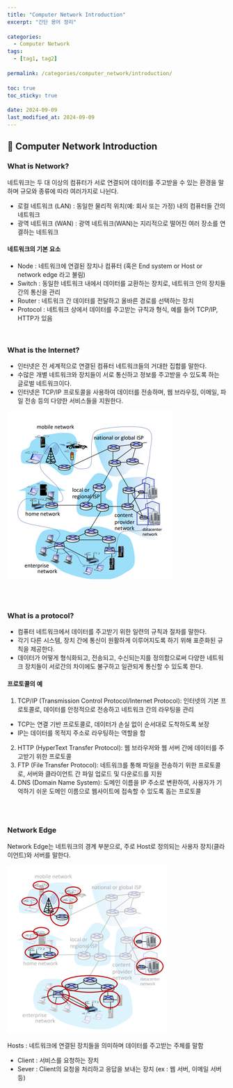 ```yaml
---
title: "Computer Network Introduction"
excerpt: "간단 용어 정리"

categories:
  - Computer Network
tags:
  - [tag1, tag2]

permalink: /categories/computer_network/introduction/

toc: true
toc_sticky: true

date: 2024-09-09
last_modified_at: 2024-09-09
---
```


## 🦥 Computer Network Introduction

### What is Network?
네트워크는 두 대 이상의 컴퓨터가 서로 연결되어 데이터를 주고받을 수 있는 환경을 말하며 규모와 종류에 따라 여러가지로 나뉜다.
- 로컬 네트워크 (LAN) : 동일한 물리적 위치(예: 회사 또는 가정) 내의 컴퓨터들 간의 네트워크
- 광역 네트워크 (WAN) : 광역 네트워크(WAN)는 지리적으로 떨어진 여러 장소를 연결하는 네트워크

#### 네트워크의 기본 요소
- Node : 네트워크에 연결된 장치나 컴퓨터 (혹은 End system or Host or network edge 라고 불림)
- Switch : 동일한 네트워크 내에서 데이터를 교환하는 장치로, 네트워크 안의 장치들 간의 통신을 관리
- Router : 네트워크 간 데이터를 전달하고 올바른 경로를 선택하는 장치
- Protocol : 네트워크 상에서 데이터를 주고받는 규칙과 형식, 예를 들어 TCP/IP, HTTP가 있음


<br>


### What is the Internet?
- 인터넷은 전 세계적으로 연결된 컴퓨터 네트워크들의 거대한 집합를 말한다.<br>
- 수많은 개별 네트워크와 장치들이 서로 통신하고 정보를 주고받을 수 있도록 하는 글로벌 네트워크이다.<br>
- 인터넷은 TCP/IP 프로토콜을 사용하여 데이터를 전송하며, 웹 브라우징, 이메일, 파일 전송 등의 다양한 서비스들을 지원한다.

![internet](/assets\images\posts_img\network\internet_introduction.png)


<br><br>


### What is a protocol?
- 컴퓨터 네트워크에서 데이터를 주고받기 위한 일련의 규칙과 절차를 말한다. <br>
- 각기 다른 시스템, 장치 간에 통신이 원활하게 이루어지도록 하기 위해 표준화된 규칙을 제공한다.
- 데이터가 어떻게 형식화되고, 전송되고, 수신되는지를 정의함으로써 다양한 네트워크 장치들이 서로간의 차이에도 불구하고 일관되게 통신할 수 있도록 한다.

#### 프로토콜의 예
1. TCP/IP (Transmission Control Protocol/Internet Protocol): 인터넷의 기본 프로토콜로, 데이터를 안정적으로 전송하고 네트워크 간의 라우팅을 관리
  - TCP는 연결 기반 프로토콜로, 데이터가 손실 없이 순서대로 도착하도록 보장
  - IP는 데이터를 목적지 주소로 라우팅하는 역할을 함

2. HTTP (HyperText Transfer Protocol): 웹 브라우저와 웹 서버 간에 데이터를 주고받기 위한 프로토콜
3. FTP (File Transfer Protocol): 네트워크를 통해 파일을 전송하기 위한 프로토콜로, 서버와 클라이언트 간 파일 업로드 및 다운로드를 지원
4. DNS (Domain Name System): 도메인 이름을 IP 주소로 변환하여, 사용자가 기억하기 쉬운 도메인 이름으로 웹사이트에 접속할 수 있도록 돕는 프로토콜


<br><br>


### Network Edge
Network Edge는 네트워크의 경계 부분으로, 주로 Host로 정의되는 사용자 장치(클라이언트)와 서버를 말한다.

![edge](/assets\images\posts_img\network\network_edge.png)

Hosts : 네트워크에 연결된 장치들을 의미하며 데이터를 주고받는 주체를 말함
  - Client : 서비스를 요청하는 장치
  - Sever : Client의 요청을 처리하고 응답을 보내는 장치 (ex : 웹 서버, 이메일 서버 등)


<br>

